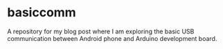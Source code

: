 # basiccomm
A repository for my blog post where I am exploring the basic USB communication between Android phone and Arduino development board.
